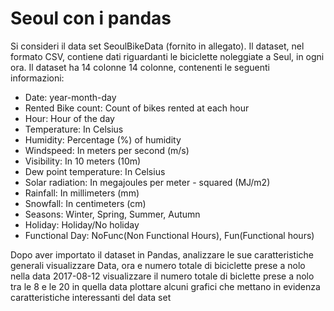 # Seoul con i pandas

Si consideri il data set SeoulBikeData (fornito in allegato). Il dataset, nel formato CSV, contiene dati riguardanti le biciclette noleggiate a Seul, in ogni ora. Il dataset ha 14 colonne 14 colonne, contenenti le seguenti informazioni:

- Date: year-month-day
- Rented Bike count: Count of bikes rented at each hour
- Hour: Hour of the day
- Temperature: In Celsius
- Humidity: Percentage (%) of humidity
- Windspeed: In meters per second (m/s)
- Visibility: In 10 meters (10m)
- Dew point temperature: In Celsius
- Solar radiation: In megajoules per meter - squared (MJ/m2)
- Rainfall: In millimeters (mm)
- Snowfall: In centimeters (cm)
- Seasons: Winter, Spring, Summer, Autumn
- Holiday: Holiday/No holiday
- Functional Day: NoFunc(Non Functional Hours), Fun(Functional hours)

Dopo aver importato il dataset in Pandas,
analizzare le sue caratteristiche generali
visualizzare Data, ora e numero totale di biciclette prese a nolo nella data 2017-08-12
visualizzare il numero totale di biclette prese a nolo tra le 8 e le 20 in quella data
plottare alcuni grafici che mettano in evidenza caratteristiche interessanti del data set
